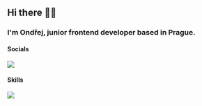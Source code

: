 ## Hi there 👋🏻

### I'm Ondřej, junior frontend developer based in Prague.

#### Socials

[![](https://skillicons.dev/icons?i=linkedin)](https://www.linkedin.com/in/ond%C5%99ej-vo%C5%A1mera-192127248/)

#### Skills

[![](https://skillicons.dev/icons?i=html,css,js,react,git)]()
